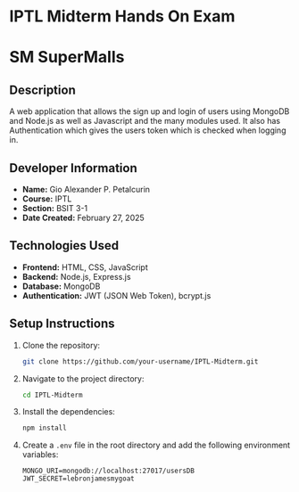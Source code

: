 # IPTL Midterm Hands On Exam

# SM SuperMalls

## Description
A web application that allows the sign up and login of users using MongoDB and Node.js as well as
Javascript and the many modules used. It also has Authentication which gives the users token which is checked when logging in.

## Developer Information
- **Name:** Gio Alexander P. Petalcurin
- **Course:** IPTL
- **Section:** BSIT 3-1
- **Date Created:** February 27, 2025

## Technologies Used
- **Frontend:** HTML, CSS, JavaScript
- **Backend:** Node.js, Express.js
- **Database:** MongoDB
- **Authentication:** JWT (JSON Web Token), bcrypt.js

## Setup Instructions
1. Clone the repository:
    ```bash
    git clone https://github.com/your-username/IPTL-Midterm.git
    ```
2. Navigate to the project directory:
    ```bash
    cd IPTL-Midterm
    ```
3. Install the dependencies:
    ```bash
    npm install
    ```
4. Create a `.env` file in the root directory and add the following environment variables:
    ```env
    MONGO_URI=mongodb://localhost:27017/usersDB
    JWT_SECRET=lebronjamesmygoat